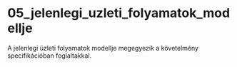 # 05_jelenlegi_uzleti_folyamatok_modellje

A jelenlegi üzleti folyamatok modellje megegyezik a követelmény specifikációban
foglaltakkal.